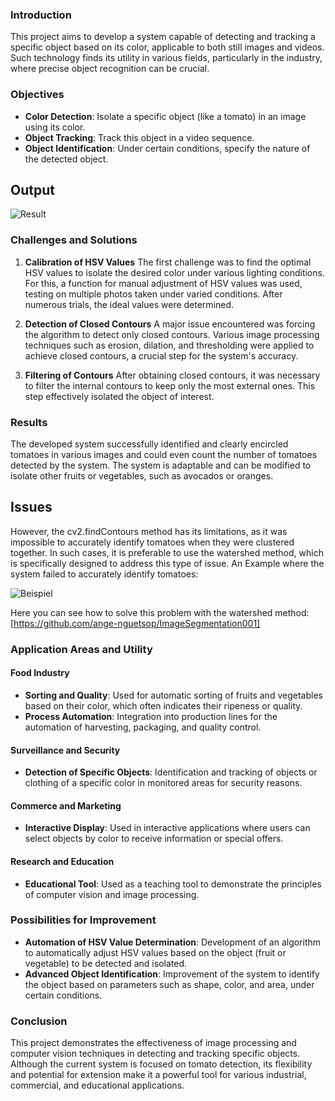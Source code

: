 ### Introduction
This project aims to develop a system capable of detecting and tracking a specific object based on its color, applicable to both still images and videos. Such technology finds its utility in various fields, particularly in the industry, where precise object recognition can be crucial.

### Objectives
- **Color Detection**: Isolate a specific object (like a tomato) in an image using its color.
- **Object Tracking**: Track this object in a video sequence.
- **Object Identification**: Under certain conditions, specify the nature of the detected object.

## Output
![Result](https://github.com/ange-nguetsop/ObjectTracking/blob/master/result1.png)

### Challenges and Solutions
1. **Calibration of HSV Values**
   The first challenge was to find the optimal HSV values to isolate the desired color under various lighting conditions. For this, a function for manual adjustment of HSV values was used, testing on multiple photos taken under varied conditions. After numerous trials, the ideal values were determined.

2. **Detection of Closed Contours**
   A major issue encountered was forcing the algorithm to detect only closed contours. Various image processing techniques such as erosion, dilation, and thresholding were applied to achieve closed contours, a crucial step for the system's accuracy.

3. **Filtering of Contours**
   After obtaining closed contours, it was necessary to filter the internal contours to keep only the most external ones. This step effectively isolated the object of interest.

### Results
The developed system successfully identified and clearly encircled tomatoes in various images and could even count the number of tomatoes detected by the system. The system is adaptable and can be modified to isolate other fruits or vegetables, such as avocados or oranges.

## Issues
However, the cv2.findContours method has its limitations, as it was impossible to accurately identify tomatoes when they were clustered together. In such cases, it is preferable to use the watershed method, which is specifically designed to address this type of issue.
An Example where the system failed to accurately identify tomatoes:

![Beispiel](https://github.com/ange-nguetsop/ObjectTracking/blob/master/result2.png)

Here you can see how to solve this problem with the watershed method: [https://github.com/ange-nguetsop/ImageSegmentation001]
### Application Areas and Utility
#### Food Industry
- **Sorting and Quality**: Used for automatic sorting of fruits and vegetables based on their color, which often indicates their ripeness or quality.
- **Process Automation**: Integration into production lines for the automation of harvesting, packaging, and quality control.

#### Surveillance and Security
- **Detection of Specific Objects**: Identification and tracking of objects or clothing of a specific color in monitored areas for security reasons.

#### Commerce and Marketing
- **Interactive Display**: Used in interactive applications where users can select objects by color to receive information or special offers.

#### Research and Education
- **Educational Tool**: Used as a teaching tool to demonstrate the principles of computer vision and image processing.

### Possibilities for Improvement
- **Automation of HSV Value Determination**: Development of an algorithm to automatically adjust HSV values based on the object (fruit or vegetable) to be detected and isolated.
- **Advanced Object Identification**: Improvement of the system to identify the object based on parameters such as shape, color, and area, under certain conditions.

### Conclusion
This project demonstrates the effectiveness of image processing and computer vision techniques in detecting and tracking specific objects. Although the current system is focused on tomato detection, its flexibility and potential for extension make it a powerful tool for various industrial, commercial, and educational applications.
